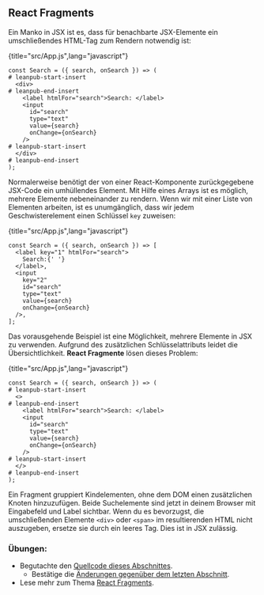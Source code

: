 ## React Fragments

Ein Manko in JSX ist es, dass für benachbarte JSX-Elemente ein umschließendes HTML-Tag zum Rendern notwendig ist:

{title="src/App.js",lang="javascript"}
~~~~~~~
const Search = ({ search, onSearch }) => (
# leanpub-start-insert
  <div>
# leanpub-end-insert
    <label htmlFor="search">Search: </label>
    <input
      id="search"
      type="text"
      value={search}
      onChange={onSearch}
    />
# leanpub-start-insert
  </div>
# leanpub-end-insert
);
~~~~~~~

Normalerweise benötigt der von einer React-Komponente zurückgegebene JSX-Code ein umhüllendes Element. Mit Hilfe eines Arrays ist es möglich, mehrere Elemente nebeneinander zu rendern. Wenn wir mit einer Liste von Elementen arbeiten, ist es unumgänglich, dass wir jedem Geschwisterelement einen Schlüssel `key` zuweisen:

{title="src/App.js",lang="javascript"}
~~~~~~~
const Search = ({ search, onSearch }) => [
  <label key="1" htmlFor="search">
    Search:{' '}
  </label>,
  <input
    key="2"
    id="search"
    type="text"
    value={search}
    onChange={onSearch}
  />,
];
~~~~~~~

Das vorausgehende Beispiel ist eine Möglichkeit, mehrere Elemente in JSX zu verwenden. Aufgrund des zusätzlichen Schlüsselattributs leidet die Übersichtlichkeit. **React Fragmente** lösen dieses Problem:

{title="src/App.js",lang="javascript"}
~~~~~~~
const Search = ({ search, onSearch }) => (
# leanpub-start-insert
  <>
# leanpub-end-insert
    <label htmlFor="search">Search: </label>
    <input
      id="search"
      type="text"
      value={search}
      onChange={onSearch}
    />
# leanpub-start-insert
  </>
# leanpub-end-insert
);
~~~~~~~

Ein Fragment gruppiert Kindelementen, ohne dem DOM einen zusätzlichen Knoten hinzuzufügen. Beide Suchelemente sind jetzt in deinem Browser mit Eingabefeld und Label sichtbar. Wenn du es bevorzugst, die umschließenden Elemente `<div>` oder `<span>` im resultierenden HTML nicht auszugeben, ersetze sie durch ein leeres Tag. Dies ist in JSX zulässig.

### Übungen:

* Begutachte den [Quellcode dieses Abschnittes](https://codesandbox.io/s/github/the-road-to-learn-react/hacker-stories/tree/hs/React-Fragments).
  * Bestätige die [Änderungen gegenüber dem letzten Abschnitt](https://github.com/the-road-to-learn-react/hacker-stories/compare/hs/React-Custom-Hooks...hs/React-Fragments?expand=1).
* Lese mehr zum Thema [React Fragments](https://de.reactjs.org/docs/fragments.html).

